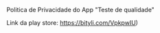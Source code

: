Politica de Privacidade do App "Teste de qualidade"

Link da play store: https://bityli.com/VpkpwIU)
